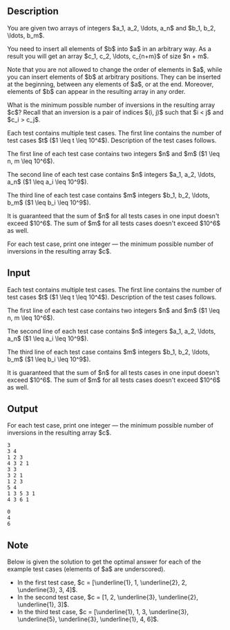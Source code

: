 ## Description

<div><p>You are given two arrays of integers $a_1, a_2, \ldots, a_n$ and $b_1, b_2, \ldots, b_m$.</p><p>You need to insert all elements of $b$ into $a$ in an arbitrary way. As a result you will get an array $c_1, c_2, \ldots, c_{n+m}$ of size $n + m$.</p><p>Note that you are not allowed to change the order of elements in $a$, while you can insert elements of $b$ at arbitrary positions. They can be inserted at the beginning, between any elements of $a$, or at the end. Moreover, elements of $b$ can appear in the resulting array in any order.</p><p>What is the minimum possible number of inversions in the resulting array $c$? Recall that an inversion is a pair of indices $(i, j)$ such that $i &lt; j$ and $c_i &gt; c_j$.</p></div><div class="input-specification"><p>Each test contains multiple test cases. The first line contains the number of test cases $t$ ($1 \leq t \leq 10^4$). Description of the test cases follows.</p><p>The first line of each test case contains two integers $n$ and $m$ ($1 \leq n, m \leq 10^6$).</p><p>The second line of each test case contains $n$ integers $a_1, a_2, \ldots, a_n$ ($1 \leq a_i \leq 10^9$).</p><p>The third line of each test case contains $m$ integers $b_1, b_2, \ldots, b_m$ ($1 \leq b_i \leq 10^9$).</p><p>It is guaranteed that the sum of $n$ for all tests cases in one input doesn't exceed $10^6$. The sum of $m$ for all tests cases doesn't exceed $10^6$ as well.</p></div><div class="output-specification"><p>For each test case, print one integer&nbsp;— the minimum possible number of inversions in the resulting array $c$.</p></div>

## Input

<p>Each test contains multiple test cases. The first line contains the number of test cases $t$ ($1 \leq t \leq 10^4$). Description of the test cases follows.</p><p>The first line of each test case contains two integers $n$ and $m$ ($1 \leq n, m \leq 10^6$).</p><p>The second line of each test case contains $n$ integers $a_1, a_2, \ldots, a_n$ ($1 \leq a_i \leq 10^9$).</p><p>The third line of each test case contains $m$ integers $b_1, b_2, \ldots, b_m$ ($1 \leq b_i \leq 10^9$).</p><p>It is guaranteed that the sum of $n$ for all tests cases in one input doesn't exceed $10^6$. The sum of $m$ for all tests cases doesn't exceed $10^6$ as well.</p>

## Output

<p>For each test case, print one integer&nbsp;— the minimum possible number of inversions in the resulting array $c$.</p>





```input1
3
3 4
1 2 3
4 3 2 1
3 3
3 2 1
1 2 3
5 4
1 3 5 3 1
4 3 6 1
```




```output1
0
4
6
```



## Note

<p>Below is given the solution to get the optimal answer for each of the example test cases (elements of $a$ are underscored).</p><ul> <li> In the first test case, $c = [\underline{1}, 1, \underline{2}, 2, \underline{3}, 3, 4]$. </li><li> In the second test case, $c = [1, 2, \underline{3}, \underline{2}, \underline{1}, 3]$. </li><li> In the third test case, $c = [\underline{1}, 1, 3, \underline{3}, \underline{5}, \underline{3}, \underline{1}, 4, 6]$. </li></ul>
